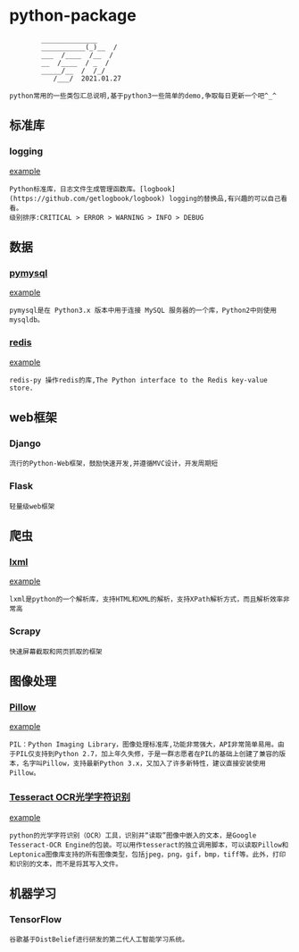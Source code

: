 # python-package
            ______________
            ___________(_)__  /
            ___  /____  /__  / 
            __  /____  / _  /  
            _____/__  /  /_/   
               /___/  2021.01.27
     
    python常用的一些类包汇总说明,基于python3一些简单的demo,争取每日更新一个吧^_^

## 标准库

### logging
[example](./example/logging/)

    Python标准库，日志文件生成管理函数库。[logbook](https://github.com/getlogbook/logbook) logging的替换品,有兴趣的可以自己看看。
    级别排序:CRITICAL > ERROR > WARNING > INFO > DEBUG

## 数据

### [pymysql](https://github.com/PyMySQL/PyMySQL)
[example](./example/pymysql/)

    pymysql是在 Python3.x 版本中用于连接 MySQL 服务器的一个库，Python2中则使用mysqldb。

### [redis](https://github.com/WoLpH/redis-py)
[example](./example/redis/)

    redis-py 操作redis的库,The Python interface to the Redis key-value store. 

## web框架

### Django

    流行的Python-Web框架，鼓励快速开发,并遵循MVC设计，开发周期短

### Flask

    轻量级web框架

## 爬虫

### [lxml](https://github.com/lxml/lxml)
[example](./example/lxml/)

    lxml是python的一个解析库，支持HTML和XML的解析，支持XPath解析方式，而且解析效率非常高

### Scrapy

    快速屏幕截取和网页抓取的框架

## 图像处理

### [Pillow](https://github.com/python-pillow/Pillow)
[example](./example/pillow/)

    PIL：Python Imaging Library，图像处理标准库,功能非常强大，API非常简单易用。由于PIL仅支持到Python 2.7，加上年久失修，于是一群志愿者在PIL的基础上创建了兼容的版本，名字叫Pillow，支持最新Python 3.x，又加入了许多新特性，建议直接安装使用Pillow。

### [Tesseract OCR光学字符识别](https://github.com/madmaze/pytesseract)
[example](./example/tesseract/)

    python的光学字符识别（OCR）工具，识别并“读取”图像中嵌入的文本，是Google Tesseract-OCR Engine的包装。可以用作tesseract的独立调用脚本，可以读取Pillow和Leptonica图像库支持的所有图像类型，包括jpeg，png，gif，bmp，tiff等。此外，打印和识别的文本，而不是将其写入文件。

## 机器学习

### TensorFlow

    谷歌基于DistBelief进行研发的第二代人工智能学习系统。